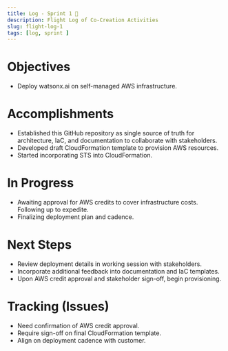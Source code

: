 ```yaml
---
title: Log - Sprint 1 🛫
description: Flight Log of Co-Creation Activities
slug: flight-log-1
tags: [log, sprint ]
---
```


# Objectives
- Deploy watsonx.ai on self-managed AWS infrastructure.

# Accomplishments
- Established this GitHub repository as single source of truth for architecture, IaC, and documentation to collaborate with stakeholders.
- Developed draft CloudFormation template to provision AWS resources.
- Started incorporating STS into CloudFormation.

# In Progress
- Awaiting approval for AWS credits to cover infrastructure costs. Following up to expedite.
- Finalizing deployment plan and cadence.

# Next Steps
- Review deployment details in working session with stakeholders.
- Incorporate additional feedback into documentation and IaC templates.
- Upon AWS credit approval and stakeholder sign-off, begin provisioning.

# Tracking (Issues)
- Need confirmation of AWS credit approval.
- Require sign-off on final CloudFormation template.
- Align on deployment cadence with customer.

